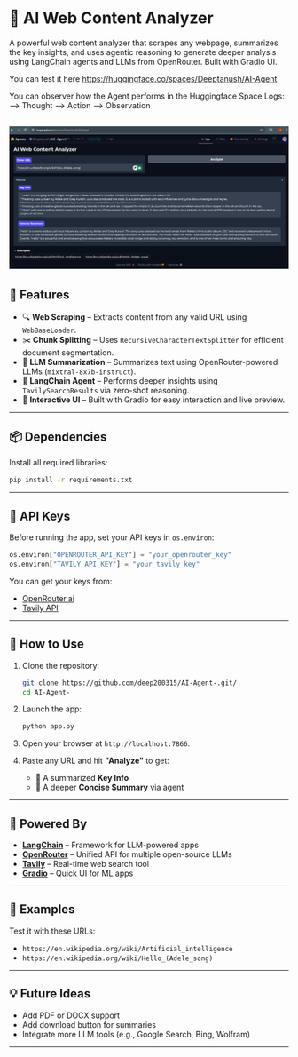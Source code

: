 
# 🧠 AI Web Content Analyzer

A powerful web content analyzer that scrapes any webpage, summarizes the key insights, and uses agentic reasoning to generate deeper analysis using LangChain agents and LLMs from OpenRouter. Built with Gradio UI.

You can test it here https://huggingface.co/spaces/Deeptanush/AI-Agent

You can observer how the Agent performs in the Huggingface Space Logs:
--> Thought
--> Action
--> Observation

![Agent Preview](https://github.com/deep200315/AI-Agent-/blob/main/Screenshot.png)
---

## 🚀 Features

- 🔍 **Web Scraping** – Extracts content from any valid URL using `WebBaseLoader`.
- ✂️ **Chunk Splitting** – Uses `RecursiveCharacterTextSplitter` for efficient document segmentation.
- 🤖 **LLM Summarization** – Summarizes text using OpenRouter-powered LLMs (`mixtral-8x7b-instruct`).
- 🧠 **LangChain Agent** – Performs deeper insights using `TavilySearchResults` via zero-shot reasoning.
- 🧪 **Interactive UI** – Built with Gradio for easy interaction and live preview.

---

## 📦 Dependencies

Install all required libraries:

```bash
pip install -r requirements.txt
```


---

## 🔐 API Keys

Before running the app, set your API keys in `os.environ`:

```python
os.environ["OPENROUTER_API_KEY"] = "your_openrouter_key"
os.environ["TAVILY_API_KEY"] = "your_tavily_key"
```

You can get your keys from:

- [OpenRouter.ai](https://openrouter.ai/)
- [Tavily API](https://www.tavily.com/)

---

## 🧪 How to Use

1. Clone the repository:
   ```bash
   git clone https://github.com/deep200315/AI-Agent-.git/
   cd AI-Agent-
   ```

2. Launch the app:
   ```bash
   python app.py
   ```

3. Open your browser at `http://localhost:7866`.

4. Paste any URL and hit **"Analyze"** to get:
   - 🔹 A summarized **Key Info**
   - 🔹 A deeper **Concise Summary** via agent

---

## 🧠 Powered By

- **[LangChain](https://www.langchain.com/)** – Framework for LLM-powered apps
- **[OpenRouter](https://openrouter.ai/)** – Unified API for multiple open-source LLMs
- **[Tavily](https://www.tavily.com/)** – Real-time web search tool
- **[Gradio](https://www.gradio.app/)** – Quick UI for ML apps

---



## 📌 Examples

Test it with these URLs:

- `https://en.wikipedia.org/wiki/Artificial_intelligence`
- `https://en.wikipedia.org/wiki/Hello_(Adele_song)`




---

## 💡 Future Ideas

- Add PDF or DOCX support
- Add download button for summaries
- Integrate more LLM tools (e.g., Google Search, Bing, Wolfram)

---


